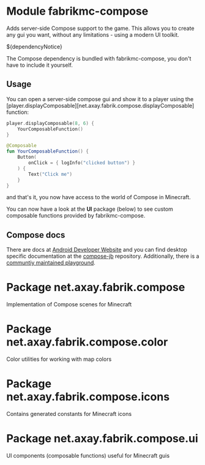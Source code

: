 # Module fabrikmc-compose

Adds server-side Compose support to the game. This allows you to create any gui you want, without any limitations -
using a modern UI toolkit.

${dependencyNotice}

The Compose dependency is bundled with fabrikmc-compose, you don't have to include it yourself.

## Usage

You can open a server-side compose gui and show it to a player using
the [player.displayComposable][net.axay.fabrik.compose.displayComposable] function:

```kotlin
player.displayComposable(8, 6) {
    YourComposableFunction()
}

@Composable
fun YourComposableFunction() {
    Button(
        onClick = { logInfo("clicked button") }
    ) {
        Text("Click me")
    }
}
```

and that's it, you now have access to the world of Compose in Minecraft.

You can now have a look at the **UI** package (below) to see custom composable functions provided by fabrikmc-compose.

## Compose docs

There are docs at [Android Developer Website](https://developer.android.com/jetpack/compose/documentation) and you can
find desktop specific documentation at the [compose-jb](https://github.com/JetBrains/compose-jb) repository.
Additionally, there is a  [communtiy maintained playground](https://foso.github.io/Jetpack-Compose-Playground/).

# Package net.axay.fabrik.compose

Implementation of Compose scenes for Minecraft

# Package net.axay.fabrik.compose.color

Color utilities for working with map colors

# Package net.axay.fabrik.compose.icons

Contains generated constants for Minecraft icons

# Package net.axay.fabrik.compose.ui

UI components (composable functions) useful for Minecraft guis
